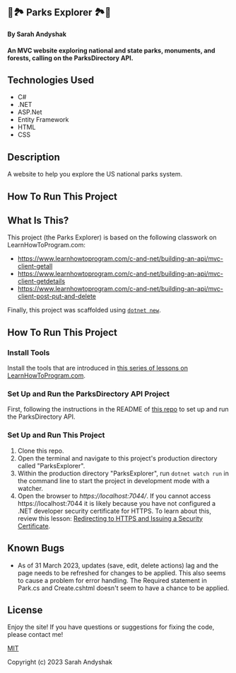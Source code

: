 ## 🌲🏞️ Parks Explorer 🏞️🌲

#### By Sarah Andyshak

#### An MVC website exploring national and state parks, monuments, and forests, calling on the ParksDirectory API.

## Technologies Used 

* C#
* .NET
* ASP.Net
* Entity Framework
* HTML
* CSS

## Description

A website to help you explore the US national parks system. 

## How To Run This Project

## What Is This?

This project (the Parks Explorer) is based on the following classwork on LearnHowToProgram.com:

- https://www.learnhowtoprogram.com/c-and-net/building-an-api/mvc-client-getall
- https://www.learnhowtoprogram.com/c-and-net/building-an-api/mvc-client-getdetails
- https://www.learnhowtoprogram.com/c-and-net/building-an-api/mvc-client-post-put-and-delete

Finally, this project was scaffolded using [`dotnet new`](https://learn.microsoft.com/en-us/dotnet/core/tools/dotnet-new).

## How To Run This Project

### Install Tools

Install the tools that are introduced in [this series of lessons on LearnHowToProgram.com](https://www.learnhowtoprogram.com/c-and-net/getting-started-with-c).

### Set Up and Run the ParksDirectory API Project

First, following the instructions in the README of [this repo](https://github.com/epicodus-lessons/section-6-cretaceous-park-api-csharp-net6) to set up and run the ParksDirectory API.

### Set Up and Run This Project

1. Clone this repo.
2. Open the terminal and navigate to this project's production directory called "ParksExplorer".
3. Within the production directory "ParksExplorer", run `dotnet watch run` in the command line to start the project in development mode with a watcher.
4. Open the browser to _https://localhost:7044/_. If you cannot access https://localhost:7044 it is likely because you have not configured a .NET developer security certificate for HTTPS. To learn about this, review this lesson: [Redirecting to HTTPS and Issuing a Security Certificate](https://www.learnhowtoprogram.com/lessons/redirecting-to-https-and-issuing-a-security-certificate).

## Known Bugs

* As of 31 March 2023, updates (save, edit, delete actions) lag and the page needs to be refreshed for changes to be applied. This also seems to cause a problem for error handling. The Required statement in Park.cs and Create.cshtml doesn't seem to have a chance to be applied.

## License
Enjoy the site! If you have questions or suggestions for fixing the code, please contact me!

[MIT](https://github.com/git/git-scm.com/blob/main/MIT-LICENSE.txt)

Copyright (c) 2023 Sarah Andyshak